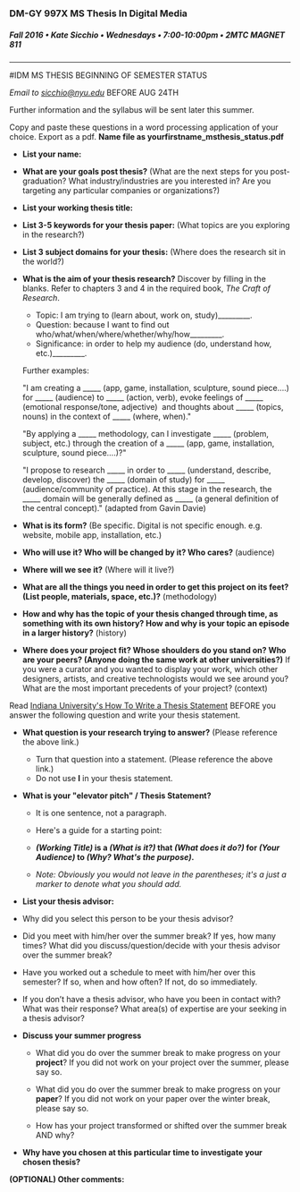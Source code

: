 ### DM-GY 997X MS Thesis In Digital Media
##### Fall 2016 • Kate Sicchio • Wednesdays • 7:00-10:00pm • 2MTC MAGNET 811 

---
#IDM MS THESIS BEGINNING OF SEMESTER STATUS 

*Email to sicchio@nyu.edu* BEFORE AUG 24TH 

Further information and the syllabus will be sent later this summer.

Copy and paste these questions in a word processing application of your choice.
Export as a pdf. **Name file as yourfirstname_msthesis_status.pdf**


* **List your name:**

* **What are your goals post thesis?** (What are the next steps for you post-graduation? What industry/industries are you interested in? Are you targeting any particular companies or organizations?)

* **List your working thesis title:**
    
* **List 3-5 keywords for your thesis paper:** (What topics are you exploring in the research?)

* **List 3 subject domains for your thesis:** (Where does the research sit in the world?) 

* **What is the aim of your thesis research?** Discover by filling in the blanks. Refer to chapters 3 and 4 in the required book, *The Craft of Research*.

    * Topic: I am trying to (learn about, work on, study)_________.
    * Question: because I want to find out who/what/when/where/whether/why/how_________.
    * Significance: in order to help my audience (do, understand how, etc.)_________. 

    Further examples:

    "I am creating a _____ (app, game, installation, sculpture, sound piece….) for _____ (audience) to _____ (action, verb), evoke feelings of _____ (emotional response/tone, adjective)  and thoughts about _____ (topics, nouns) in the context of _____ (where, when)."

    "By applying a _____ methodology, can I investigate _____ (problem, subject, etc.) through the creation of a _____ (app, game, installation, sculpture, sound piece….)?"

    "I propose to research _____ in order to _____ (understand, describe, develop, discover) the _____ (domain of study) for _____ (audience/community of practice). At this stage in the research, the _____ domain will be generally defined as _____ (a general definition of the central concept)." (adapted from Gavin Davie)

* **What is its form?** (Be specific. Digital is not specific enough. e.g. website, mobile app, installation, etc.)

* **Who will use it? Who will be changed by it? Who cares?** (audience)

* **Where will we see it?** (Where will it live?)

* **What are all the things you need in order to get this project on its feet? (List people, materials, space, etc.)?** (methodology)
 
* **How and why has the topic of your thesis changed through time, as something with its own history? How and why is your topic an episode in a larger
history?** (history)

* **Where does your project fit? Whose shoulders do you stand on? Who are your peers? (Anyone doing the same work at other universities?)** If you were a curator and you wanted to display your work, which other designers, artists, and creative technologists would we see around you? What are the most important precedents of your project? (context) 

Read [Indiana University's How To Write a Thesis Statement](http://www.indiana.edu/~wts/pamphlets/thesis_statement.shtml) BEFORE you answer the following question and write your thesis statement.

 * **What question is your research trying to answer?** (Please reference the above link.)
    

   
    * Turn that question into a statement. (Please reference the above link.)
    * Do not use **I** in your thesis statement.

 
* **What is your "elevator pitch" / Thesis Statement?**<br>


    * It is one sentence, not a paragraph.

    * Here's a guide for a starting point: 
    * ***(Working Title)* is a *(What is it?)* that *(What does it do?)* for *(Your Audience)* to *(Why? What's the purpose)*.** 

    * *Note: Obviously you would not leave in the parentheses; it's a just a marker to denote what you should add.*

* **List your thesis advisor:**

 * Why did you select this person to be your thesis advisor?

 * Did you meet with him/her over the summer break? If yes, how many times? What did you discuss/question/decide with your thesis advisor over the summer break?

 * Have you worked out a schedule to meet with him/her over this semester? If so, when and how often? If not, do so immediately.

 * If you don’t have a thesis advisor, who have you been in contact with? What was their response? What area(s) of expertise are your seeking in a thesis advisor?

* **Discuss your summer progress**
    * What did you do over the summer break to make progress on your **project**? If you did not work on your project over the summer, please say so.

    * What did you do over the summer break to make progress on your **paper**? If you did not work on your paper over the winter break, please say so.

    * How has your project transformed or shifted over the summer break AND why?


* **Why have you chosen at this particular time to investigate your chosen thesis?**

**(OPTIONAL) Other comments:**
